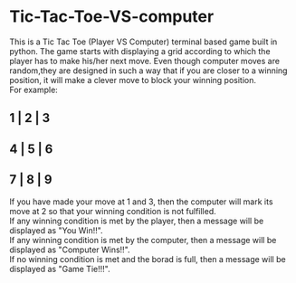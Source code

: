 # Tic-Tac-Toe-VS-computer
This is a Tic Tac Toe (Player VS Computer) terminal based game built in python.
The game starts with displaying a grid according to which the player has to make his/her next move.
Even though computer moves are random,they are designed in such a way that if you are closer to a winning position, it will make a clever move to block your winning position.  
For example:  
  
  1  |  2  |  3 
-----------------
  4  |  5  |  6
-----------------
  7  |  8  |  9 
-----------------  
If you have made your move at 1 and 3, then the computer will mark its move at 2 so that your winning condition is not fulfilled.  
If any winning condition is met by the player, then a message will be displayed as "You Win!!".  
If any winning condition is met by the computer, then a message will be displayed as "Computer Wins!!".  
If no winning condition is met and the borad is full, then a message will be displayed as "Game Tie!!!".  
